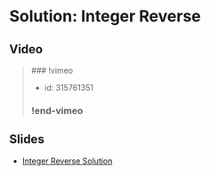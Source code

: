 
# Solution: Integer Reverse



## Video

<blockquote>
### !vimeo

* id: 315761351

### !end-vimeo
</blockquote>



## Slides

* [Integer Reverse Solution](https://docs.google.com/a/hackreactor.com/presentation/d/1ODYnAMVDkQumlOUFUTEcp4aA7kHX_suVd11Sg5IjvV8/embed?start=false&loop=false&delayms=3000)

